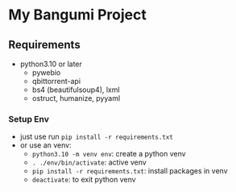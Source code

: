 
# My Bangumi Project



## Requirements

 - python3.10 or later
   - pywebio
   - qbittorrent-api
   - bs4 (beautifulsoup4), lxml
   - ostruct, humanize, pyyaml

### Setup Env

 - just use run `pip install -r requirements.txt`
 - or use an venv:
   - `python3.10 -m venv env`: create a python venv
   - `. ./env/bin/activate`: active venv
   - `pip install -r requirements.txt`: install packages in venv
   - `deactivate`: to exit python venv

